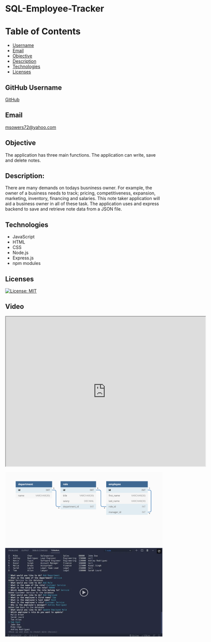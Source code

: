 # SQL-Employee-Tracker

# Table of Contents
- [Username](#username)
- [Email](#email)
- [Objective](#objective)
- [Description](#description)
- [Technologies](#technologies)
- [Licenses](#licenses)


## GitHub Username
[GitHub](https://github.com/msowers72/Team-Profile-Generator)

## Email
<msowers72@yahoo.com>

## Objective
The application has three main functions. The application can write, save and delete notes.

## Description:
There are many demands on todays busniness owner. For example, the owner of a business needs to track; pricing,
competitiveness, expansion, marketing, inventory, financing and salaries. This note taker application will aid 
a business owner in all of these task. The application uses and express backend to save and retrieve note data from a
JSON file.
 
## Technologies
* JavaScript
* HTML
* CSS
* Node.js
* Express.js
* npm modules

## Licenses 
[![License: MIT](https://img.shields.io/badge/License-MIT-yellow.svg)](https://opensource.org/licenses/MIT)


## Video
<iframe src="https://drive.google.com/file/d/118vAwl5QHs55dZqSwfbOngAz7D9HiZS7/view?usp=sharing" width="640" height="480"></iframe>
  
 ![images](./assets/12-sql-homework-demo-01.png)
 ![images](./assets/12-sql-homework-video-thumbnail.png)